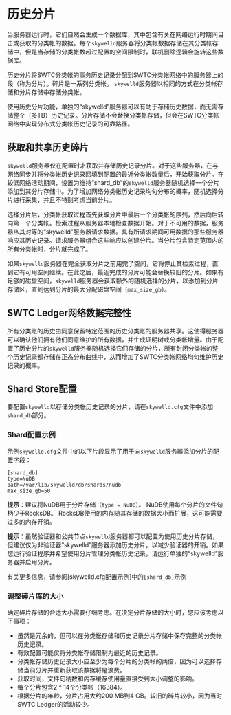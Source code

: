 # 历史分片


当服务器运行时，它们自然会生成一个数据库，其中包含有关在网络运行时期间目击或获取的分类帐的数据。每个`skywelld`服务器将分类帐数据存储在其分类帐存储中，但是当存储的分类帐数超过配置的空间限制时，联机删除逻辑会旋转这些数据库。

历史分片将SWTC分类帐的事务历史记录分配到SWTC分类帐网络中的服务器上的段（称为分片）。碎片是一系列分类帐。 `skywelld`服务器以相同的方式在分类帐存储和分片存储中存储分类帐。

使用历史分片功能，单独的“skywelld”服务器可以有助于存储历史数据，而无需存储整个（多TB）历史记录。分片存储不会替换分类帐存储，但会在SWTC分类帐网络中实现分布式分类帐历史记录的可靠路径。


## 获取和共享历史碎片

`skywelld`服务器仅在配置时才获取并存储历史记录分片。对于这些服务器，在与网络同步并将分类帐历史记录回填到配置的最近分类帐数量后，开始获取分片。在较低网络活动期间，设置为维持“shard_db”的`skywelld`服务器随机选择一个分片添加到其分片存储中。为了增加网络分类帐历史记录均匀分布的概率，随机选择分片进行采集，并且不特别考虑当前分片。

选择分片后，分类帐获取过程首先获取分片中最后一个分类帐的序列，然后向后转向第一个分类帐。检索过程从服务器本地检查数据开始。对于不可用的数据，服务器从其对等的“skywelld”服务器请求数据。具有所请求期间可用数据的那些服务器响应其历史记录。请求服务器组合这些响应以创建分片。当分片包含特定范围内的所有分类帐时，分片就完成了。

如果`skywelld`服务器在完全获取分片之前用完了空间，它将停止其检索过程，直到它有可用空间继续。在此之后，最近完成的分片可能会替换较旧的分片。如果有足够的磁盘空间，`skywelld`服务器会获取额外的随机选择的分片，以添加到分片存储区，直到达到分片的最大分配磁盘空间（`max_size_gb`）。

## SWTC Ledger网络数据完整性

所有分类账的历史由同意保留特定范围的历史分类账的服务器共享。这使得服务器可以确认他们拥有他们同意维护的所有数据，并生成证明树或分类帐增量。由于配置了历史分片的`skywelld`服务器随机选择它们存储的分片，所有封闭分类帐的整个历史记录都存储在正态分布曲线中，从而增加了SWTC分类帐网络均匀维护历史记录的概率。

## Shard Store配置

要配置`skywelld`以存储分类帐历史记录的分片，请在`skywelld.cfg`文件中添加`shard_db`部分。

### Shard配置示例
示例`skywelld.cfg`文件中的以下片段显示了用于向`skywelld`服务器添加分片的配置字段：

```
[shard_db]
type=NuDB
path=/var/lib/skywelld/db/shards/nudb
max_size_gb=50
```

**提示**：建议将NuDB用于分片存储（`type = NuDB`）。 NuDB使用每个分片的文件句柄少于RocksDB。 RocksDB使用的内存随其存储的数据大小而扩展，这可能需要过多的内存开销。

**提示**：虽然验证器和公共节点`skywelld`服务器都可以配置为使用历史分片存储，但建议仅​​为非验证器“skywelld”服务器添加历史分片，以减少验证器的开销。如果您运行验证程序并希望使用分片管理分类帐历史记录，请运行单独的“skywelld”服务器并启用分片。

有关更多信息，请参阅[skywelld.cfg配置示例]中的`[shard_db]`示例
### 调整碎片库的大小
确定碎片存储的合适大小需要仔细考虑。在决定分片存储的大小时，您应该考虑以下事项：

- 虽然是冗余的，但可以在分类帐存储和历史记录分片存储中保存完整的分类帐历史记录。
- 有效配置可能仅将分类帐存储限制为最近的历史记录。
- 分类帐存储历史记录大小应至少为每个分片的分类帐的两倍，因为可以选择存储当前分片并重新获取该数据将是浪费。
- 获取时间，文件句柄数和内存缓存使用量直接受到大小调整的影响。
- 每个分片包含2 ^ 14个分类帐（16384）。
- 根据分片的年龄，分片占用大约200 MB到4 GB。较旧的碎片较小，因为当时SWTC Ledger的活动较少。
